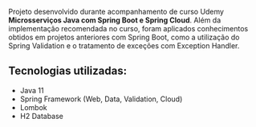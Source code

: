 Projeto desenvolvido durante acompanhamento de curso Udemy **Microsserviços Java com Spring Boot e Spring Cloud**.
Além da implementação recomendada no curso, foram aplicados conhecimentos obtidos em projetos anteriores com Spring Boot, como a utilização do Spring Validation e o tratamento de exceções com Exception Handler.

## Tecnologias utilizadas:
- Java 11
- Spring Framework (Web, Data, Validation, Cloud)
- Lombok
- H2 Database
